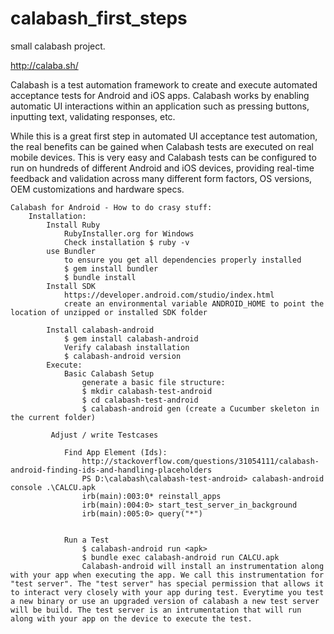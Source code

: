 # calabash_first_steps
small calabash project.

http://calaba.sh/

Calabash is a test automation framework to create and execute automated acceptance tests for Android and iOS apps. Calabash works by enabling automatic UI interactions within an application such as pressing buttons, inputting text, validating responses, etc.

While this is a great first step in automated UI acceptance test automation, the real benefits can be gained when Calabash tests are executed on real mobile devices. This is very easy and Calabash tests can be configured to run on hundreds of different Android and iOS devices, providing real-time feedback and validation across many different form factors, OS versions, OEM customizations and hardware specs.


    Calabash for Android - How to do crasy stuff:
        Installation:
            Install Ruby
                RubyInstaller.org for Windows
                Check installation $ ruby -v
            use Bundler
                to ensure you get all dependencies properly installed
                $ gem install bundler
                $ bundle install
            Install SDK
                https://developer.android.com/studio/index.html
                create an environmental variable ANDROID_HOME to point the location of unzipped or installed SDK folder

            Install calabash-android
                $ gem install calabash-android
                Verify calabash installation
                $ calabash-android version
            Execute:
                Basic Calabash Setup
                    generate a basic file structure:
                    $ mkdir calabash-test-android
                    $ cd calabash-test-android
                    $ calabash-android gen (create a Cucumber skeleton in the current folder)

             Adjust / write Testcases

                Find App Element (Ids):
                    http://stackoverflow.com/questions/31054111/calabash-android-finding-ids-and-handling-placeholders
                    PS D:\calabash\calabash-test-android> calabash-android console .\CALCU.apk
                    irb(main):003:0* reinstall_apps
                    irb(main):004:0> start_test_server_in_background
                    irb(main):005:0> query("*")


                Run a Test
                    $ calabash-android run <apk>
                    $ bundle exec calabash-android run CALCU.apk
                    Calabash-android will install an instrumentation along with your app when executing the app. We call this instrumentation for "test server". The "test server" has special permission that allows it to interact very closely with your app during test. Everytime you test a new binary or use an upgraded version of calabash a new test server will be build. The test server is an intrumentation that will run along with your app on the device to execute the test.
